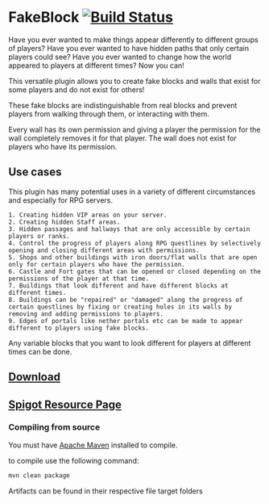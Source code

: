 # FakeBlock [![Build Status](https://travis-ci.com/Huskehhh/FakeBlock.svg?branch=master)](https://travis-ci.com/Huskehhh/FakeBlock)

Have you ever wanted to make things appear differently to different groups of players? Have you ever wanted to have hidden paths that only certain players could see? Have you ever wanted to change how the world appeared to players at different times? Now you can!

This versatile plugin allows you to create fake blocks and walls that exist for some players and do not exist for others!

These fake blocks are indistinguishable from real blocks and prevent players from walking through them, or interacting with them.

Every wall has its own permission and giving a player the permission for the wall completely removes it for that player. The wall does not exist for players who have its permission.

## Use cases

This plugin has many potential uses in a variety of different circumstances and especially for RPG servers.
````
1. Creating hidden VIP areas on your server.
2. Creating hidden Staff areas.
3. Hidden passages and hallways that are only accessible by certain players or ranks.
4. Control the progress of players along RPG questlines by selectively opening and closing different areas with permissions.
5. Shops and other buildings with iron doors/flat walls that are open only for certain players who have the permission.
6. Castle and Fort gates that can be opened or closed depending on the permissions of the player at that time.
7. Buildings that look different and have different blocks at different times.
8. Buildings can be "repaired" or "damaged" along the progress of certain questlines by fixing or creating holes in its walls by removing and adding permissions to players.
9. Edges of portals like nether portals etc can be made to appear different to players using fake blocks.
 ````
Any variable blocks that you want to look different for players at different times can be done.

## [Download](https://ci.husk.pro/job/FakeBlock/)
## [Spigot Resource Page](https://www.spigotmc.org/resources/fakeblock.12830/)

### Compiling from source
You must have [Apache Maven](http://maven.apache.org) installed to compile.

to compile use the following command:

```xml
mvn clean package
```

Artifacts can be found in their respective file target folders